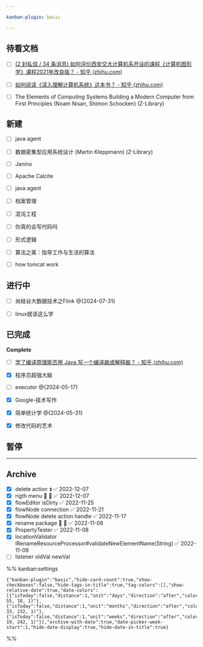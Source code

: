 ```yaml
---

kanban-plugin: basic

---
```


## 待看文档

- [ ] [(2 封私信 / 34 条消息) 如何评价西安交大计算机系开设的课程《计算机图形学》课程2021年改良版？ - 知乎 (zhihu.com)](https://www.zhihu.com/question/500385117/answer/2546569612)
- [ ] [如何阅读《深入理解计算机系统》这本书？ - 知乎 (zhihu.com)](https://www.zhihu.com/question/20402534/answer/2655186100)
- [ ] The Elements of Computing Systems  Building a Modern Computer from First Principles (Noam Nisan, Shimon Schocken) (Z-Library)


## 新建

- [ ] java agent
- [ ] 数据密集型应用系统设计 (Martin Kleppmann) (Z-Library)
- [ ] Janino
- [ ] Apache Calcite
- [ ] java agent
- [ ] 档案管理
- [ ] 混沌工程
- [ ] 你真的会写代码吗
- [ ] 形式逻辑
- [ ] 算法之美：指导工作与生活的算法
- [ ] how tomcat work


## 进行中

- [ ] 尚硅谷大数据技术之Flink @{2024-07-31}
- [ ] linux就该这么学


## 已完成

**Complete**
- [ ] [学了编译原理能否用 Java 写一个编译器或解释器？ - 知乎 (zhihu.com)](https://www.zhihu.com/question/39835953)
- [x] 程序员超强大脑
- [ ] executor @{2024-05-17}
- [x] Google-技术写作
- [x] 简单统计学 @{2024-05-31}
- [x] 修改代码的艺术


## 暂停



***

## Archive

- [x] delete action ⏫ ✅ 2022-12-07
- [x] rigth menu 🛫 📅 ✅ 2022-12-07
- [x] flowEditor isDirty ✅ 2022-11-25
- [x] flowNode connection ✅ 2022-11-21
- [x] flowNode delete action handle ✅ 2022-11-17
- [x] rename package 🛫 📅 ✅ 2022-11-08
- [x] PropertyTester ✅ 2022-11-08
- [x] locationValidator IRenameResourceProcessor#validateNewElementName(String) ✅ 2022-11-09
- [ ] listener oldVal newVal

%% kanban:settings
```
{"kanban-plugin":"basic","hide-card-count":true,"show-checkboxes":false,"hide-tags-in-title":true,"tag-colors":[],"show-relative-date":true,"date-colors":[{"isToday":false,"distance":1,"unit":"days","direction":"after","color":"rgba(222, 55, 18, 1)"},{"isToday":false,"distance":1,"unit":"months","direction":"after","color":"rgba(16, 33, 232, 1)"},{"isToday":false,"distance":1,"unit":"weeks","direction":"after","color":"rgba(197, 19, 242, 1)"}],"archive-with-date":true,"date-picker-week-start":1,"hide-date-display":true,"hide-date-in-title":true}
```
%%